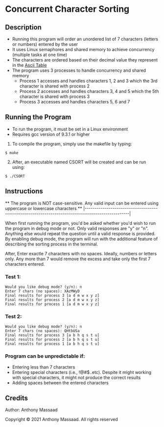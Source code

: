 # Concurrent Character Sorting

## Description
- Running this program will order an unordered list of 7 characters (letters or numbers) entered by the user
- It uses Linux semaphores and shared memory to achieve concurrency (multiple tasks at one time) 
- The characters are ordered based on their decimal value they represent in the [Ascii Table](https://github.com/Anthony-Massaad/Concurrent-Character-Sorting/blob/main/ASCII_Table.png)
- The program uses 3 processes to handle concurrency and shared memory
  - Process 1 accesses and handles characters 1, 2 and 3 which the 3rd character is shared with process 2
  - Process 2 accesses and handles characters 3, 4 and 5 which the 5th character is shared with process 3
  - Process 3 accesses and handles characters 5, 6 and 7 

## Running the Program
- To run the program, it must be set in a Linux environment
- Requires gcc version of 9.3.1 or higher 

1. To compile the program, simply use the makefile by typing:
```
$ make
```
2. After, an executable named CSORT will be created and can be run using: 
``` 
$ ./CSORT
```

## Instructions
** The program is NOT case-sensitive. Any valid input can be entered using uppercase or lowercase characters ** 
|----------------------------------------------------------------------------------------------------|

When first running the program, you'd be asked whether you'd wish to run the program in debug mode or not. Only valid responses are "y" or "n". Anything else would repeat the question until a valid response is provided. By enabling debug mode, the program will run with the additional feature of describing the sorting process in the terminal.

After, Enter exactle 7 characters with no spaces. Ideally, numbers or letters only. Any more than 7 would remove the excess and take only the first 7 characters entered. 

### Test 1:
```
Would you like debug mode? (y/n): n
Enter 7 chars (no spaces): XAzMWyD
Final results for process 3 [a d m w x y z]
Final results for process 2 [a d m w x y z]
Final results for process 1 [a d m w x y z]
```
### Test 2:
```
Would you like debug mode? (y/n): n
Enter 7 chars (no spaces): QHtbUSa
Final results for process 3 [a b h q s t u]
Final results for process 2 [a b h q s t u]
Final results for process 1 [a b h q s t u]
```

### Program can be unpredictable if:
- Entering less than 7 characters
- Entering special characters (i.e., !@#$..etc). Despite it might working with special characters, it might not produce the correct results
- Adding spaces between the entered characters

## Credits
Author: Anthony Massaad

Copyright © 2021 Anthony Massaad. All rights reserved
